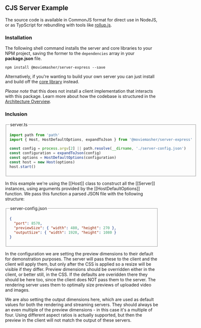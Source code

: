 ## CJS Server Example
The source code is available in CommonJS format for direct use in NodeJS, or as TypScript for rebundling with tools like [rollup.js](https://rollupjs.org/).

### Installation 

The following shell command installs the server and core libraries to your NPM project,
saving the former to the `dependencies` array in your **package.json** file.

```shell
npm install @moviemasher/server-express --save
```
Alternatively, if you're wanting to build your own server you can just install and build off the [core library](https://www.npmjs.com/package/@moviemasher/moviemasher.js) instead.

_Please note_ that this does not install a client implementation that interacts with this package. Learn more about how the codebase is structured in the
[Architecture Overview](https://moviemasher.com/docs/Architecture.html).

### Inclusion 

<fieldset>

<legend>server.ts</legend>

<!-- MAGIC:START (TRIMCODE:src=../../../../workspaces/example-express-react/src/server.ts) -->

```ts
import path from 'path'
import { Host, HostDefaultOptions, expandToJson } from '@moviemasher/server-express'

const config = process.argv[2] || path.resolve(__dirname, './server-config.json')
const configuration = expandToJson(config)
const options = HostDefaultOptions(configuration)
const host = new Host(options)
host.start()
```
<!-- MAGIC:END -->
</fieldset>

In this example we're using the [[Host]] class to construct all the [[Server]] instances, using arguments provided by the [[HostDefaultOptions]] function. We pass this function a parsed JSON file with the following structure:

<fieldset>

<legend>server-config.json</legend>

<!-- MAGIC:START (TRIMCODE:src=../../../../workspaces/example-express-react/src/server-config.json) -->

```json
{
  "port": 8570,
  "previewSize": { "width": 480, "height": 270 },
  "outputSize": { "width": 1920, "height": 1080 }
}
```
<!-- MAGIC:END -->
</fieldset>

In the configuration we are setting the preview dimensions to their default for demonstration purposes. The server will pass these to the client and the client will apply them, but only after the CSS is applied so a resize will be visible if they differ. Preview dimensions should be overridden either in the client, or better still, in the CSS. If the defaults are overidden there they should be here too, since the client does NOT pass them to the server. The rendering server uses them to optimally size previews of uploaded video and images.

We are also setting the output dimensions here, which are used as default values for both the rendering and streaming servers. They should always be an even multiple of the preview dimensions - in this case it's a multiple of four. Using different aspect ratios is actually supported, but then the preview in the client will not match the output of these servers.
